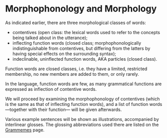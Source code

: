 # Morphophonology and Morphology  
  
As indicated earlier, there are three morphological classes of words:  
* contentives (open class: the lexical words used to refer to the concepts being talked about in the utterance);  
* inflecting function words (closed class; morphophonologically indistinguishable from contentives, but differing from the latters by having special effects on the surrounding syntax);  
* indeclinable, uninflected function words, AKA particles (closed class).  
  
Function words are closed classes, i.e. they have a limited, restricted membership, no new members are added to them, or only rarely.  
  
In the language, function words are few, as many grammatical functions are expressed as inflection of contentive words.  
  
We will proceed by examining the morphophonology of contentives (which is the same as that of inflecting function words), and a list of function words —together with their function— will be given afterwards. 

Various example sentences will be shown as illustrations, accompanied by interlinear glosses. The glossing abbreviations used there are listed on the [Grammemes](grammemes.md) page.

